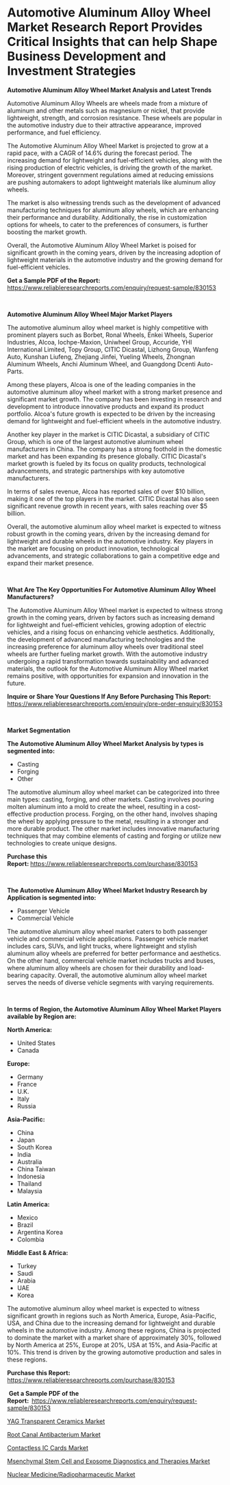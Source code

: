 <p><h1>Automotive Aluminum Alloy Wheel Market Research Report Provides Critical Insights that can help Shape Business Development and Investment Strategies</h1></p><p><strong>Automotive Aluminum Alloy Wheel Market Analysis and Latest Trends</strong></p>
<p><p>Automotive Aluminum Alloy Wheels are wheels made from a mixture of aluminum and other metals such as magnesium or nickel, that provide lightweight, strength, and corrosion resistance. These wheels are popular in the automotive industry due to their attractive appearance, improved performance, and fuel efficiency. </p><p>The Automotive Aluminum Alloy Wheel Market is projected to grow at a rapid pace, with a CAGR of 14.6% during the forecast period. The increasing demand for lightweight and fuel-efficient vehicles, along with the rising production of electric vehicles, is driving the growth of the market. Moreover, stringent government regulations aimed at reducing emissions are pushing automakers to adopt lightweight materials like aluminum alloy wheels.</p><p>The market is also witnessing trends such as the development of advanced manufacturing techniques for aluminum alloy wheels, which are enhancing their performance and durability. Additionally, the rise in customization options for wheels, to cater to the preferences of consumers, is further boosting the market growth.</p><p>Overall, the Automotive Aluminum Alloy Wheel Market is poised for significant growth in the coming years, driven by the increasing adoption of lightweight materials in the automotive industry and the growing demand for fuel-efficient vehicles.</p></p>
<p><strong>Get a Sample PDF of the Report:&nbsp;</strong> <a href="https://www.reliableresearchreports.com/enquiry/request-sample/830153">https://www.reliableresearchreports.com/enquiry/request-sample/830153</a></p>
<p>&nbsp;</p>
<p><strong>Automotive Aluminum Alloy Wheel Major Market Players</strong></p>
<p><p>The automotive aluminum alloy wheel market is highly competitive with prominent players such as Borbet, Ronal Wheels, Enkei Wheels, Superior Industries, Alcoa, Iochpe-Maxion, Uniwheel Group, Accuride, YHI International Limited, Topy Group, CITIC Dicastal, Lizhong Group, Wanfeng Auto, Kunshan Liufeng, Zhejiang Jinfei, Yueling Wheels, Zhongnan Aluminum Wheels, Anchi Aluminum Wheel, and Guangdong Dcenti Auto-Parts.</p><p>Among these players, Alcoa is one of the leading companies in the automotive aluminum alloy wheel market with a strong market presence and significant market growth. The company has been investing in research and development to introduce innovative products and expand its product portfolio. Alcoa's future growth is expected to be driven by the increasing demand for lightweight and fuel-efficient wheels in the automotive industry.</p><p>Another key player in the market is CITIC Dicastal, a subsidiary of CITIC Group, which is one of the largest automotive aluminum wheel manufacturers in China. The company has a strong foothold in the domestic market and has been expanding its presence globally. CITIC Dicastal's market growth is fueled by its focus on quality products, technological advancements, and strategic partnerships with key automotive manufacturers.</p><p>In terms of sales revenue, Alcoa has reported sales of over $10 billion, making it one of the top players in the market. CITIC Dicastal has also seen significant revenue growth in recent years, with sales reaching over $5 billion.</p><p>Overall, the automotive aluminum alloy wheel market is expected to witness robust growth in the coming years, driven by the increasing demand for lightweight and durable wheels in the automotive industry. Key players in the market are focusing on product innovation, technological advancements, and strategic collaborations to gain a competitive edge and expand their market presence.</p></p>
<p>&nbsp;</p>
<p><strong>What Are The Key Opportunities For Automotive Aluminum Alloy Wheel Manufacturers?</strong></p>
<p><p>The Automotive Aluminum Alloy Wheel market is expected to witness strong growth in the coming years, driven by factors such as increasing demand for lightweight and fuel-efficient vehicles, growing adoption of electric vehicles, and a rising focus on enhancing vehicle aesthetics. Additionally, the development of advanced manufacturing technologies and the increasing preference for aluminum alloy wheels over traditional steel wheels are further fueling market growth. With the automotive industry undergoing a rapid transformation towards sustainability and advanced materials, the outlook for the Automotive Aluminum Alloy Wheel market remains positive, with opportunities for expansion and innovation in the future.</p></p>
<p><strong>Inquire or Share Your Questions If Any Before Purchasing This Report:</strong> <a href="https://www.reliableresearchreports.com/enquiry/pre-order-enquiry/830153">https://www.reliableresearchreports.com/enquiry/pre-order-enquiry/830153</a></p>
<p>&nbsp;</p>
<p><strong>Market Segmentation</strong></p>
<p><strong>The Automotive Aluminum Alloy Wheel Market Analysis by types is segmented into:</strong></p>
<p><ul><li>Casting</li><li>Forging</li><li>Other</li></ul></p>
<p><p>The automotive aluminum alloy wheel market can be categorized into three main types: casting, forging, and other markets. Casting involves pouring molten aluminum into a mold to create the wheel, resulting in a cost-effective production process. Forging, on the other hand, involves shaping the wheel by applying pressure to the metal, resulting in a stronger and more durable product. The other market includes innovative manufacturing techniques that may combine elements of casting and forging or utilize new technologies to create unique designs.</p></p>
<p><strong>Purchase this Report:&nbsp;</strong><a href="https://www.reliableresearchreports.com/purchase/830153">https://www.reliableresearchreports.com/purchase/830153</a></p>
<p>&nbsp;</p>
<p><strong>The Automotive Aluminum Alloy Wheel Market Industry Research by Application is segmented into:</strong></p>
<p><ul><li>Passenger Vehicle</li><li>Commercial Vehicle</li></ul></p>
<p><p>The automotive aluminum alloy wheel market caters to both passenger vehicle and commercial vehicle applications. Passenger vehicle market includes cars, SUVs, and light trucks, where lightweight and stylish aluminum alloy wheels are preferred for better performance and aesthetics. On the other hand, commercial vehicle market includes trucks and buses, where aluminum alloy wheels are chosen for their durability and load-bearing capacity. Overall, the automotive aluminum alloy wheel market serves the needs of diverse vehicle segments with varying requirements.</p></p>
<p>&nbsp;</p>
<p><strong>In terms of Region, the Automotive Aluminum Alloy Wheel Market Players available by Region are:</strong></p>
<p>
    <p> <strong> North America: </strong>
        <ul>
            <li>United States</li>
            <li>Canada</li>
        </ul>
        </p> 
    <p> <strong> Europe: </strong>
        <ul>
            <li>Germany</li>
            <li>France</li>
            <li>U.K.</li>
            <li>Italy</li>
            <li>Russia</li>
        </ul>
        </p> 
    <p> <strong> Asia-Pacific: </strong>
        <ul>
            <li>China</li>
            <li>Japan</li>
            <li>South Korea</li>
            <li>India</li>
            <li>Australia</li>
            <li>China Taiwan</li>
            <li>Indonesia</li>
            <li>Thailand</li>
            <li>Malaysia</li>
        </ul>
        </p> 
    <p> <strong> Latin America: </strong>
        <ul>
            <li>Mexico</li>
            <li>Brazil</li>
            <li>Argentina Korea</li>
            <li>Colombia</li>
        </ul>
        </p> 
    <p> <strong> Middle East & Africa: </strong>
        <ul>
            <li>Turkey</li>
            <li>Saudi</li>
            <li>Arabia</li>
            <li>UAE</li>
            <li>Korea</li>
        </ul>
    </p>
    </p>
<p><p>The automotive aluminum alloy wheel market is expected to witness significant growth in regions such as North America, Europe, Asia-Pacific, USA, and China due to the increasing demand for lightweight and durable wheels in the automotive industry. Among these regions, China is projected to dominate the market with a market share of approximately 30%, followed by North America at 25%, Europe at 20%, USA at 15%, and Asia-Pacific at 10%. This trend is driven by the growing automotive production and sales in these regions.</p></p>
<p><strong>Purchase this Report: </strong><a href="https://www.reliableresearchreports.com/purchase/830153">https://www.reliableresearchreports.com/purchase/830153</a></p>
<p>&nbsp;<strong>Get a Sample PDF of the Report:&nbsp;&nbsp;</strong><a href="https://www.reliableresearchreports.com/enquiry/request-sample/830153">https://www.reliableresearchreports.com/enquiry/request-sample/830153</a></p>
<p><strong></strong></p>
<p><p><a href="https://issuu.com/reportprime-2/docs/yag-transparent-ceramics-market-size-2030.pptx">YAG Transparent Ceramics Market</a></p><p><a href="https://github.com/cecuraprangm/Market-Research-Report-List-1/blob/main/root-canal-antibacterium-market.md">Root Canal Antibacterium Market</a></p><p><a href="https://github.com/fiixsa/Market-Research-Report-List-1/blob/main/contactless-ic-cards-market.md">Contactless IC Cards Market</a></p><p><a href="https://issuu.com/reportprime-2/docs/msenchymal-stem-cell-and-exosome-diagnostics-and-t">Msenchymal Stem Cell and Exosome Diagnostics and Therapies Market</a></p><p><a href="https://github.com/antony131rp/Market-Research-Report-List-2/blob/main/nuclear-medicineradiopharmaceutic-market.md">Nuclear Medicine/Radiopharmaceutic Market</a></p></p>